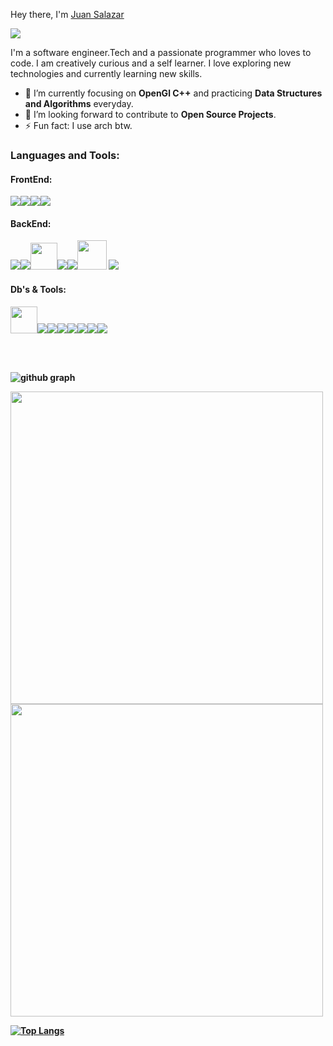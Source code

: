 Hey there, I'm <a  href="https://github.com/regalk13/">Juan Salazar</a>

<img src="https://komarev.com/ghpvc/?username=regalk13&style=plastic" />

I'm a software engineer.Tech and a passionate programmer who loves to code. I am creatively curious and a self learner. I love exploring new technologies and currently learning new skills.

- 🌱 I’m currently focusing on **OpenGl C++** and practicing **Data Structures and Algorithms** everyday.
- 💬 I’m looking forward to contribute to **Open Source Projects**.
- ⚡ Fun fact: I use arch btw. 


<h3 align="left">Languages and Tools:</h3>
<h4 align="left">FrontEnd:</h4>
<p align="left"> 
<img src="https://img.icons8.com/color/48/000000/html-5--v1.png"/><img src="https://img.icons8.com/color/48/000000/css3.png"/><img src="https://img.icons8.com/color/48/000000/javascript--v1.png"/><img src="https://img.icons8.com/color/48/000000/sass-avatar.png"/>
<h4>BackEnd:</h4>
<p align="left">
<img src="https://img.icons8.com/color/48/4a90e2/c-programming.png"/><img src="https://img.icons8.com/color/48/4a90e2/c-plus-plus-logo.png"/><img src="https://cdn.cdnlogo.com/logos/c/27/c.svg" width=43><img src="https://img.icons8.com/color/48/4a90e2/python--v1.png"/><img src="https://img.icons8.com/color/48/4a90e2/java-coffee-cup-logo--v1.png"/><img src="https://img.icons8.com/windows/32/000000/node-js.png" width=47/><b> <img src="https://img.icons8.com/color/48/000000/django.png"/></p>

 <h4>Db's & Tools:</h4>
  <img src="https://www.vectorlogo.zone/logos/neovimio/neovimio-icon.svg" width=43/><img src="https://img.icons8.com/color/48/000000/amazon-web-services.png"/><img src="https://img.icons8.com/color/48/000000/sql.png"/><img src="https://img.icons8.com/color/48/000000/maria-db.png"/><img src="https://img.icons8.com/color/50/000000/postgreesql.png"/><img src="https://img.icons8.com/color/48/000000/mongodb.png"/><img src="https://img.icons8.com/color/48/4a90e2/git.png"/><img src="https://img.icons8.com/fluent/48/4a90e2/github.png"/></p>
<br>
<br>

![github graph](https://activity-graph.herokuapp.com/graph?username=regalk13&theme=react-dark)

<img src = "https://github-readme-streak-stats.herokuapp.com?user=regalk13&theme=dark&hide_border=false" width = 500>

<img src = "https://github-readme-stats.vercel.app/api?username=regalk13&show_icons=true&theme=dark" width = 500>

[![Top Langs](https://github-readme-stats.vercel.app/api/top-langs/?username=regalk13&theme=dark)](https://github.com/regalk13/github-readme-stats)
